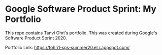 # Google Software Product Sprint: My Portfolio

This repo contains Tanvi Ohri's portfolio. This was created during Google's Software Product Sprint 2020.

Portfolio Link: https://tohri1-sps-summer20.el.r.appspot.com/
